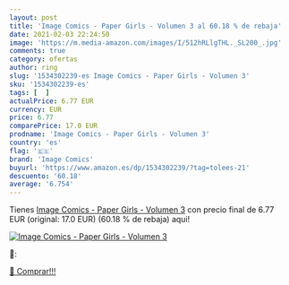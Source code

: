 ```yaml
---
layout: post
title: 'Image Comics - Paper Girls - Volumen 3 al 60.18 % de rebaja'
date: 2021-02-03 22:24:50
image: 'https://m.media-amazon.com/images/I/512hRLlgTHL._SL200_.jpg'
comments: true
category: ofertas
author: ring
slug: '1534302239-es Image Comics - Paper Girls - Volumen 3'
sku: '1534302239-es'
tags: [  ]
actualPrice: 6.77 EUR
currency: EUR
price: 6.77
comparePrice: 17.0 EUR
prodname: 'Image Comics - Paper Girls - Volumen 3'
country: 'es'
flag: '🇪🇸'
brand: 'Image Comics'
buyurl: 'https://www.amazon.es/dp/1534302239/?tag=tolees-21'
descuento: '60.18'
average: '6.754'
---
```


Tienes [Image Comics - Paper Girls - Volumen 3](https://www.amazon.es/dp/1534302239/?tag=tolees-21) con precio final de  6.77 EUR (original: 17.0 EUR) (60.18 %  de rebaja) aqui!

[![Image Comics - Paper Girls - Volumen 3](https://m.media-amazon.com/images/I/512hRLlgTHL._SL200_.jpg)](https://www.amazon.es/dp/1534302239/?tag=tolees-21)

🔎:


[🛒 Comprar!!!](https://www.amazon.es/dp/1534302239/?tag=tolees-21)
